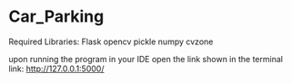 # Car_Parking
Required Libraries:
Flask
opencv
pickle
numpy 
cvzone

upon running the program in your IDE open the link shown in the terminal
link: http://127.0.0.1:5000/
